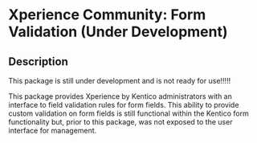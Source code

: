# Xperience Community: Form Validation (Under Development)

## Description

This package is still under development and is not ready for use!!!!!

This package provides Xperience by Kentico administrators with an interface to field validation rules for form fields. This ability to provide custom validation on form fields is still functional within the Kentico form functionality but, prior to this package, was not exposed to the user interface for management.